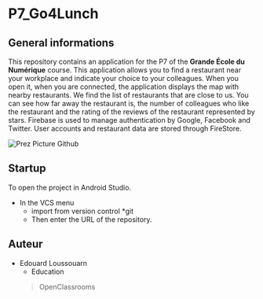 # P7_Go4Lunch

## General informations
This repository contains an application for the P7 of the **Grande École du Numérique** course.
This application allows you to find a restaurant near your workplace and indicate your choice to your colleagues.
When you open it, when you are connected, the application displays the map with nearby restaurants.
We find the list of restaurants that are close to us. You can see how far away the restaurant is, the number of colleagues who like the restaurant and the rating of the reviews of the restaurant represented by stars.
Firebase is used to manage authentication by Google, Facebook and Twitter. User accounts and restaurant data are stored through FireStore.

![Prez Picture Github](https://user-images.githubusercontent.com/53012350/214004220-941b0bca-01d6-479c-96e0-b49d1a98c23c.png)

## Startup
To open the project in Android Studio.
* In the VCS menu
  * import from version control
  *git
  * Then enter the URL of the repository.

## Auteur
* Edouard Loussouarn
  * Education
  > OpenClassrooms
